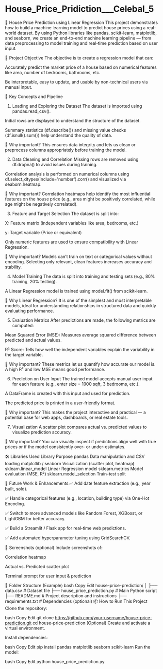 # House_Price_Pridiction___Celebal_5


🏡 House Price Prediction using Linear Regression
This project demonstrates how to build a machine learning model to predict house prices using a real-world dataset. By using Python libraries like pandas, scikit-learn, matplotlib, and seaborn, we create an end-to-end machine learning pipeline — from data preprocessing to model training and real-time prediction based on user input.

📌 Project Objective
The objective is to create a regression model that can:

Accurately predict the market price of a house based on numerical features like area, number of bedrooms, bathrooms, etc.

Be interpretable, easy to update, and usable by non-technical users via manual input.

🧠 Key Concepts and Pipeline
1. Loading and Exploring the Dataset
The dataset is imported using pandas.read_csv().

Initial rows are displayed to understand the structure of the dataset.

Summary statistics (df.describe()) and missing value checks (df.isnull().sum()) help understand the quality of data.

📌 Why important?
This ensures data integrity and lets us clean or preprocess columns appropriately before training the model.

2. Data Cleaning and Correlation
Missing rows are removed using df.dropna() to avoid issues during training.

Correlation analysis is performed on numerical columns using df.select_dtypes(include='number').corr() and visualized via seaborn.heatmap.

📌 Why important?
Correlation heatmaps help identify the most influential features on the house price (e.g., area might be positively correlated, while age might be negatively correlated).

3. Feature and Target Selection
The dataset is split into:

X: Feature matrix (independent variables like area, bedrooms, etc.)

y: Target variable (Price or equivalent)

Only numeric features are used to ensure compatibility with Linear Regression.

📌 Why important?
Models can't train on text or categorical values without encoding. Selecting only relevant, clean features increases accuracy and stability.

4. Model Training
The data is split into training and testing sets (e.g., 80% training, 20% testing).

A Linear Regression model is trained using model.fit() from scikit-learn.

📌 Why Linear Regression?
It is one of the simplest and most interpretable models, ideal for understanding relationships in structured data and quickly evaluating performance.

5. Evaluation Metrics
After predictions are made, the following metrics are computed:

Mean Squared Error (MSE): Measures average squared difference between predicted and actual values.

R² Score: Tells how well the independent variables explain the variability in the target variable.

📌 Why important?
These metrics let us quantify how accurate our model is. A high R² and low MSE means good performance.

6. Prediction on User Input
The trained model accepts manual user input for each feature (e.g., enter size = 1000 sqft, 3 bedrooms, etc.).

A DataFrame is created with this input and used for prediction.

The predicted price is printed in a user-friendly format.

📌 Why important?
This makes the project interactive and practical — a potential base for web apps, dashboards, or real estate tools.

7. Visualization
A scatter plot compares actual vs. predicted values to visualize prediction accuracy.

📌 Why important?
You can visually inspect if predictions align well with true prices or if the model consistently over- or under-estimates.

🛠 Libraries Used
Library	Purpose
pandas	Data manipulation and CSV loading
matplotlib / seaborn	Visualization (scatter plot, heatmap)
sklearn.linear_model	Linear Regression model
sklearn.metrics	Model evaluation (MSE, R²)
sklearn.model_selection	Train-test split

🚀 Future Work & Enhancements
✅ Add date feature extraction (e.g., year built, sold).

✅ Handle categorical features (e.g., location, building type) via One-Hot Encoding.

✅ Switch to more advanced models like Random Forest, XGBoost, or LightGBM for better accuracy.

✅ Build a Streamlit / Flask app for real-time web predictions.

✅ Add automated hyperparameter tuning using GridSearchCV.

📸 Screenshots (optional)
Include screenshots of:

Correlation heatmap

Actual vs. Predicted scatter plot

Terminal prompt for user input & prediction

📂 Folder Structure (Example)
bash
Copy
Edit
house-price-prediction/
│
├── data.csv                    # Dataset file
├── house_price_prediction.py   # Main Python script
├── README.md                   # Project description and instructions
├── requirements.txt            # Dependencies (optional)
📦 How to Run This Project
Clone the repository:

bash
Copy
Edit
git clone https://github.com/your-username/house-price-prediction.git
cd house-price-prediction
(Optional) Create and activate a virtual environment.

Install dependencies:

bash
Copy
Edit
pip install pandas matplotlib seaborn scikit-learn
Run the model:

bash
Copy
Edit
python house_price_prediction.py
